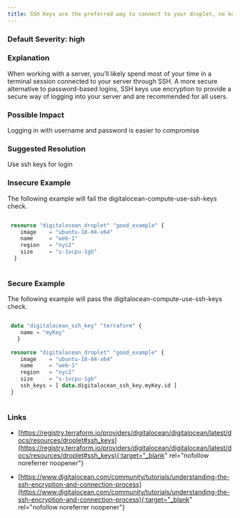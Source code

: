 ```yaml
---
title: SSH Keys are the preferred way to connect to your droplet, no keys are supplied
---
```


### Default Severity: <span class="severity high">high</span>

### Explanation

When working with a server, you’ll likely spend most of your time in a terminal session connected to your server through SSH. A more secure alternative to password-based logins, SSH keys use encryption to provide a secure way of logging into your server and are recommended for all users.

### Possible Impact
Logging in with username and password is easier to compromise

### Suggested Resolution
Use ssh keys for login


### Insecure Example

The following example will fail the digitalocean-compute-use-ssh-keys check.
```terraform

 resource "digitalocean_droplet" "good_example" {
 	image    = "ubuntu-18-04-x64"
 	name     = "web-1"
 	region   = "nyc2"
 	size     = "s-1vcpu-1gb"
  }
 
```



### Secure Example

The following example will pass the digitalocean-compute-use-ssh-keys check.
```terraform

 data "digitalocean_ssh_key" "terraform" {
 	name = "myKey"
   }
   
 resource "digitalocean_droplet" "good_example" {
 	image    = "ubuntu-18-04-x64"
 	name     = "web-1"
 	region   = "nyc2"
 	size     = "s-1vcpu-1gb"
 	ssh_keys = [ data.digitalocean_ssh_key.myKey.id ]
 }
 
```



### Links


- [https://registry.terraform.io/providers/digitalocean/digitalocean/latest/docs/resources/droplet#ssh_keys](https://registry.terraform.io/providers/digitalocean/digitalocean/latest/docs/resources/droplet#ssh_keys){:target="_blank" rel="nofollow noreferrer noopener"}

- [https://www.digitalocean.com/community/tutorials/understanding-the-ssh-encryption-and-connection-process](https://www.digitalocean.com/community/tutorials/understanding-the-ssh-encryption-and-connection-process){:target="_blank" rel="nofollow noreferrer noopener"}



